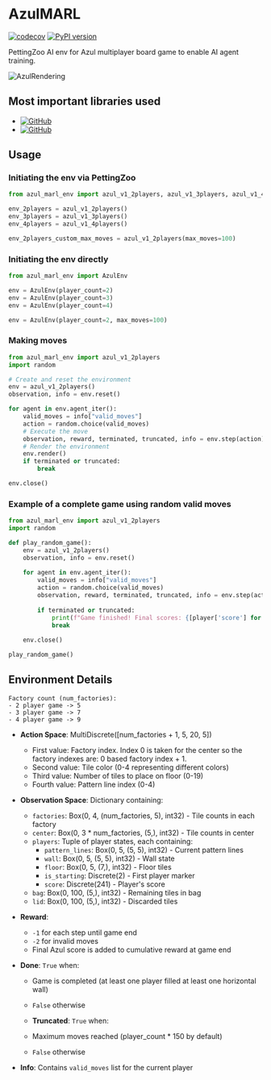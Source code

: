 # AzulMARL

[![codecov](https://codecov.io/gh/AzulImplementation/AzulMARL/branch/main/graph/badge.svg)](https://codecov.io/gh/AzulImplementation/AzulMARL)
[![PyPI version](https://badge.fury.io/py/ParkingLotGym.svg)](https://pypi.org/project/parkinglotgym/)

PettingZoo AI env for Azul multiplayer board game to enable AI agent training.

![AzulRendering](images/azul_rendering.gif)

## Most important libraries used

- [![GitHub](https://img.shields.io/badge/GitHub-AzulImplementation/AzulGameEngine-black?style=flat&logo=github)](https://github.com/AzulImplementation/AzulGameEngine)
- [![GitHub](https://img.shields.io/badge/GitHub-Farama_Foundation%2FPettingZoo-black?style=flat&logo=github)](https://github.com/Farama-Foundation/PettingZoo)

## Usage

### Initiating the env via PettingZoo

```python
from azul_marl_env import azul_v1_2players, azul_v1_3players, azul_v1_4players

env_2players = azul_v1_2players()
env_3players = azul_v1_3players()
env_4players = azul_v1_4players()

env_2players_custom_max_moves = azul_v1_2players(max_moves=100)
```

### Initiating the env directly

```python
from azul_marl_env import AzulEnv

env = AzulEnv(player_count=2)
env = AzulEnv(player_count=3)
env = AzulEnv(player_count=4) 

env = AzulEnv(player_count=2, max_moves=100)
```

### Making moves

```python
from azul_marl_env import azul_v1_2players
import random

# Create and reset the environment
env = azul_v1_2players()
observation, info = env.reset()

for agent in env.agent_iter():
    valid_moves = info["valid_moves"]
    action = random.choice(valid_moves)
    # Execute the move
    observation, reward, terminated, truncated, info = env.step(action)
    # Render the environment
    env.render()
    if terminated or truncated:
        break

env.close()
```

### Example of a complete game using random valid moves

```python
from azul_marl_env import azul_v1_2players
import random

def play_random_game():
    env = azul_v1_2players()
    observation, info = env.reset()
    
    for agent in env.agent_iter():
        valid_moves = info["valid_moves"]            
        action = random.choice(valid_moves)
        observation, reward, terminated, truncated, info = env.step(action)
        
        if terminated or truncated:
            print(f"Game finished! Final scores: {[player['score'] for player in observation['players']]}")
            break
    
    env.close()

play_random_game()
```

## Environment Details
    
    Factory count (num_factories):
    - 2 player game -> 5
    - 3 player game -> 7
    - 4 player game -> 9

- **Action Space**: MultiDiscrete([num_factories + 1, 5, 20, 5])
  - First value: Factory index. Index 0 is taken for the center so the factory indexes are: 0 based factory index + 1.
  - Second value: Tile color (0-4 representing different colors)
  - Third value: Number of tiles to place on floor (0-19)
  - Fourth value: Pattern line index (0-4)

- **Observation Space**: Dictionary containing:
  - `factories`: Box(0, 4, (num_factories, 5), int32) - Tile counts in each factory
  - `center`: Box(0, 3 * num_factories, (5,), int32) - Tile counts in center
  - `players`: Tuple of player states, each containing:
    - `pattern_lines`: Box(0, 5, (5, 5), int32) - Current pattern lines
    - `wall`: Box(0, 5, (5, 5), int32) - Wall state
    - `floor`: Box(0, 5, (7,), int32) - Floor tiles
    - `is_starting`: Discrete(2) - First player marker
    - `score`: Discrete(241) - Player's score
  - `bag`: Box(0, 100, (5,), int32) - Remaining tiles in bag
  - `lid`: Box(0, 100, (5,), int32) - Discarded tiles

- **Reward**: 
  - `-1` for each step until game end
  - `-2` for invalid moves
  - Final Azul score is added to cumulative reward at game end

- **Done**: `True` when:
  - Game is completed (at least one player filled at least one horizontal wall)
  - `False` otherwise

  - **Truncated**: `True` when:
  - Maximum moves reached (player_count * 150 by default)
  - `False` otherwise

- **Info**: Contains `valid_moves` list for the current player